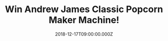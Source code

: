 ---
campaign-uuid: "c-0df7928f-cb43-4c75-bd98-97c7b2c3d3e5"
type: "Competition"
category: "Gifts"
date: "2018-12-17T09:00:00.000Z"
end-date: "2019-01-17T23:59:00.000Z"
disable-form: false
is_promoted: false
has_entry_page: true
title: "Win Andrew James Classic Popcorn Maker Machine!"
competition-description: "<p>A night out at the cinema is fun, but it isn’t the same\
  \ as snuggling up on your own sofa in your own home, with your own snacks. Your\
  \ Andrew James Classic Popcorn Maker creates buckets of hot, delicious popcorn while\
  \ you can experiment with your own flavour combinations.</p>\n<p>We are giving away\
  \ the best gift you could ever ask for: Andrew James Classic Popcorn Maker Machine\
  \ for you to spend a great night in with your loved ones.</p>\n<p>Want it? Click\
  \ below for a chance to win!</p>\n"
hero-header: "Win Andrew James Classic Popcorn Maker Machine!"
terms-confirmation: "N/A"
banner-img: "https://assets.expresslyapp.com/asset-29d2d078-7485-48bd-9a3c-bc4dd9cf40d9.jpg"
logo-left-href: "aaa.nme.com"
logo-left-image: "https://assets.expresslyapp.com/asset-23bc0862-709f-4382-bc92-ff3e7673fbad.jpg"
logo-left-title: "NME AAA"
bg-image-hero: "https://assets.expresslyapp.com/asset-4d9332cf-6cca-4c12-af14-73b942553689.jpg"
bg-image-first: "https://assets.expresslyapp.com/asset-e5571301-e197-4cf1-be98-bb53d3fa717e.jpg"
section1-content: "<p>Make traditional sweet and salty popcorn perfect for a movie\
  \ night in with the family, or try more adventurous combinations such as sour cream\
  \ and chive and store the popcorn in airtight bags, ready for a tasty snack the\
  \ following day.</p>\n<p>The Andrew James Classic Popcorn Maker uses hot air circulation\
  \ to create mouth-watering popcorn that’s light and fluffy. Because you don’t need\
  \ to add oil or butter during cooking, the result is tastier and contains less sugar\
  \ than traditional pan popped corn. Your machine will make an average of 8 cups\
  \ of popcorn in each cycle.</p>\n<p>Enter the form below for a chance to win the\
  \ Andrew James Classic Popcorn Maker Machine and get ready to indulge yourself in\
  \ popcorn now! Good luck!</p>\n"
entry-title: "Win Andrew James Classic Popcorn Maker Machine!"
entry-content: "<p>Enter the draw to win Andrew James Classic Popcorn Maker Machine\
  \ by completing the form below before 23:59 on 17th of January 2019.</p>\n"
has-winner: false
prize-description: "Andrew James Classic Popcorn Maker Machine."
special-conditions: "Multiple entries are allowed up to one every day.\r\nThis competition\
  \ is also available on: http://club.expressly.io/competitons/andrew-james-popcorn-machine"
country-restrictions:
- "GB"
---